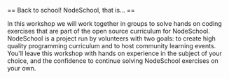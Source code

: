== Back to school!  NodeSchool, that is... ==

In this workshop we will work together in groups to solve hands on
coding exercises that are part of the open source curriculum
for NodeSchool.  NodeSchool is a project run by volunteers with 
two goals: to create high quality programming curriculum and 
to host community learning events. You'll leave this workshop
with hands on experience in the subject of your choice, and the
confidence to continue solving NodeSchool exercises on your own.


